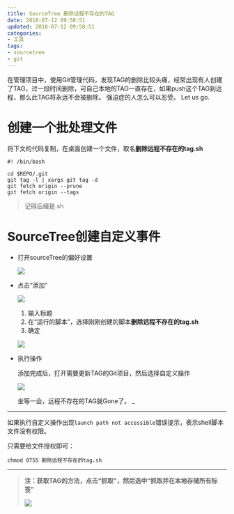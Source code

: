 ```yaml
---
title: SourceTree 删除远程不存在的TAG
date: 2018-07-12 09:58:51
updated: 2018-07-12 09:58:51
categories:
- 工具
tags:
- sourcetree
- git
---
```


在管理项目中，使用Git管理代码，发现TAG的删除比较头痛，经常出现有人创建了TAG，过一段时间删除，可自己本地的TAG一直存在，如果push这个TAG到远程，那么此TAG将永远不会被删除。 强迫症的人怎么可以忍受。
Let us go.

 # 创建一个批处理文件

将下文的代码复制，在桌面创建一个文件，取名**删除远程不存在的tag.sh**

```shell
#! /bin/bash

cd $REPO/.git
git tag -l | xargs git tag -d
git fetch origin --prune
git fetch origin --tags
```

> 记得后缀是.sh

# SourceTree创建自定义事件

- 打开sourceTree的偏好设置

  ![](https://upload-images.jianshu.io/upload_images/1693553-8fac0b3f9f81c572.png?imageMogr2/auto-orient/strip%7CimageView2/2/w/679)

- 点击“添加”

  ![](https://upload-images.jianshu.io/upload_images/1693553-a16d558f397437ce.png?imageMogr2/auto-orient/strip%7CimageView2/2/w/679)

  1. 输入标题
  2. 在“运行的脚本”，选择刚刚创建的脚本**删除远程不存在的tag.sh**
  3. 确定

  ![](https://upload-images.jianshu.io/upload_images/1693553-349e9b464efe16cd.png?imageMogr2/auto-orient/strip%7CimageView2/2/w/682)

- 执行操作

  添加完成后，打开需要更新TAG的Git项目，然后选择自定义操作

  ![](https://upload-images.jianshu.io/upload_images/1693553-8122bd711ad6ead5.png?imageMogr2/auto-orient/strip%7CimageView2/2/w/700)

  坐等一会，远程不存在的TAG就Gone了。 _

****

如果执行自定义操作出现`launch path not accessible`错误提示，表示shell脚本文件没有权限。

只需要给文件授权即可：

```shell
chmod 0755 删除远程不存在的tag.sh
```

****

> **注：获取TAG的方法，点击“抓取”，然后选中“抓取并在本地存储所有标签”**
>
> ![](https://upload-images.jianshu.io/upload_images/1693553-31e4c7085ceb6aac.png?imageMogr2/auto-orient/strip%7CimageView2/2/w/700)



